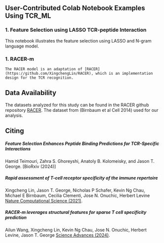 ## User-Contributed Colab Notebook Examples Using TCR_ML

### 1. Feature Selection using LASSO TCR-peptide Interaction

This notebook illustrates the feature selection using LASSO and N-gram language model. 



### 1. RACER-m
    The RACER model is an adaptation of [RACER](https://github.com/XingchengLin/RACER), which is an implementation design for the TCR recognition.



## Data Availability

 The datasets analyzed for this study can be found in the RACER github repository [RACER](https://github.com/XingchengLin/RACER/tree/main/raw_data). The dataset from (Birnbaum et al Cell 2014) used for our analysis.



## Citing

##### Feature Selection Enhances Peptide Binding Predictions for TCR-Specific Interactions

Hamid Teimouri, Zahra S. Ghoreyshi, Anatoly B. Kolomeisky, and Jason T. George. [BioRxiv (2024)]

##### Rapid assessment of T-cell receptor specificity of the immune repertoire

Xingcheng Lin, Jason T. George, Nicholas P Schafer, Kevin Ng Chau, Michael E Birnbaum, Cecilia Clementi, Jose N. Onuchic, Herbert Levine [Nature Computational Science (2021)](https://www.nature.com/articles/s43588-021-00076-1).


##### RACER-m leverages structural features for sparse T cell specificity prediction

Ailun Wang, Xingcheng Lin, Kevin Ng Chau, Jose N. Onuchic, Herbert Levine, Jason T. George [Science Advances (2024)](https://www.science.org/doi/full/10.1126/sciadv.adl0161).
